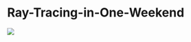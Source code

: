 # Ray-Tracing-in-One-Weekend
![](https://github.com/stefanidmtrv/Ray-Tracing-in-one-Weekend/blob/main/firstoutputimage.png)
